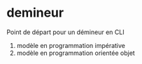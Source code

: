 # demineur
Point de départ pour un démineur en CLI
1. modèle en programmation impérative
2. modèle en programmation orientée objet

